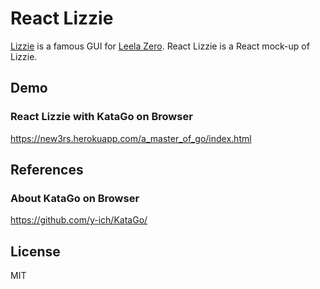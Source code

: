 # React Lizzie
[Lizzie](https://github.com/featurecat/lizzie) is a famous GUI for [Leela Zero](https://github.com/leela-zero/leela-zero).
React Lizzie is a React mock-up of Lizzie.

## Demo

### React Lizzie with KataGo on Browser
https://new3rs.herokuapp.com/a_master_of_go/index.html


## References

### About KataGo on Browser
https://github.com/y-ich/KataGo/

## License
MIT